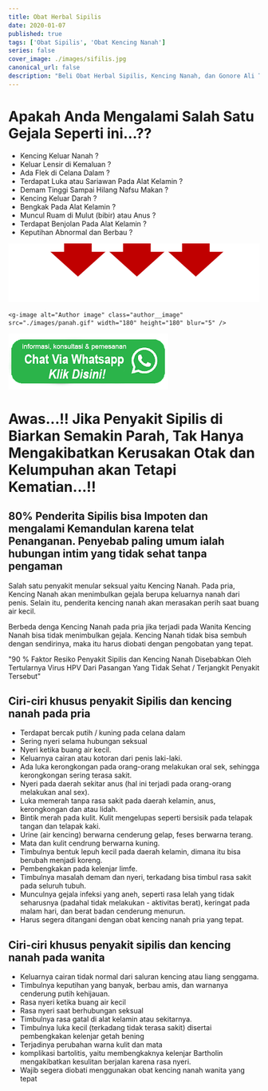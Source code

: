 ```yaml
---
title: Obat Herbal Sipilis
date: 2020-01-07
published: true
tags: ['Obat Sipilis', 'Obat Kencing Nanah']
series: false
cover_image: ./images/sifilis.jpg
canonical_url: false
description: "Beli Obat Herbal Sipilis, Kencing Nanah, dan Gonore Ali Terbaik. Terlengkap dan Harga Terjangakau di healtyfirst.com"
---
```


# Apakah Anda Mengalami Salah Satu Gejala Seperti ini...??

- Kencing Keluar Nanah ?
- Keluar Lensir di Kemaluan ?
- Ada Flek di Celana Dalam ?
- Terdapat Luka atau Sariawan Pada Alat Kelamin ?
- Demam Tinggi Sampai Hilang Nafsu Makan ?
- Kencing Keluar Darah ?
- Bengkak Pada Alat Kelamin ?
- Muncul Ruam di Mulut (bibir) atau Anus ?
- Terdapat Benjolan Pada Alat Kelamin ?
- Keputihan Abnormal dan Berbau ?


 ![image alt text](./images/panah.gif)

 	<g-image alt="Author image" class="author__image" src="./images/panah.gif" width="180" height="180" blur="5" />

 <a href="https://wa.me/6285710108175 Hello kak, saya mau pesan obat herbal sipilis" width=200 rel="some text">![wHATSAPP](./images/whatapps.png)</a>

# Awas...!! Jika Penyakit Sipilis di Biarkan Semakin Parah, Tak Hanya Mengakibatkan Kerusakan Otak dan Kelumpuhan akan Tetapi Kematian...!!

## 80% Penderita Sipilis bisa Impoten dan mengalami Kemandulan karena telat Penanganan. Penyebab paling umum ialah hubungan intim yang tidak sehat tanpa pengaman

Salah satu penyakit menular seksual yaitu Kencing Nanah. Pada pria, Kencing Nanah akan menimbulkan gejala berupa keluarnya nanah dari penis. Selain itu, penderita kencing nanah akan merasakan perih saat buang air kecil.


Berbeda denga Kencing Nanah pada pria jika terjadi pada Wanita Kencing Nanah bisa tidak menimbulkan gejala. Kencing Nanah tidak bisa sembuh dengan sendirinya, maka itu harus diobati dengan pengobatan yang tepat.


"90 % Faktor Resiko Penyakit Sipilis dan Kencing Nanah Disebabkan Oleh Tertularnya Virus HPV Dari Pasangan Yang Tidak Sehat / Terjangkit Penyakit Tersebut"

## Ciri-ciri khusus penyakit Sipilis dan kencing nanah pada pria

- Terdapat bercak putih / kuning pada celana dalam
- Sering nyeri selama hubungan seksual
- Nyeri ketika buang air kecil.
- Keluarnya cairan atau kotoran dari penis laki-laki.
- Ada luka kerongkongan pada orang-orang melakukan oral sek, sehingga kerongkongan sering terasa sakit.
- Nyeri pada daerah sekitar anus (hal ini terjadi pada orang-orang melakukan anal sex).
- Luka memerah tanpa rasa sakit pada daerah kelamin, anus, kerongkongan dan atau lidah.
- Bintik merah pada kulit. Kulit mengelupas seperti bersisik pada telapak tangan dan telapak kaki.
- Urine (air kencing) berwarna cenderung gelap, feses berwarna terang.
- Mata dan kulit cendrung berwarna kuning.
- Timbulnya bentuk lepuh kecil pada daerah kelamin, dimana itu bisa berubah menjadi koreng.
- Pembengkakan pada kelenjar limfe.
- Timbulnya masalah demam dan nyeri, terkadang bisa timbul rasa sakit pada seluruh tubuh.
- Munculnya gejala infeksi yang aneh, seperti rasa lelah yang tidak seharusnya (padahal tidak melakukan - aktivitas berat), keringat pada malam hari, dan berat badan cenderung menurun.
- Harus segera ditangani dengan obat kencing nanah pria yang tepat.

## Ciri-ciri khusus penyakit sipilis dan kencing nanah pada wanita

- Keluarnya cairan tidak normal dari saluran kencing atau liang senggama.
- Timbulnya keputihan yang banyak, berbau amis, dan warnanya cenderung putih kehijauan.
- Rasa nyeri ketika buang air kecil
- Rasa nyeri saat berhubungan seksual
- Timbulnya rasa gatal di alat kelamin atau sekitarnya.
- Timbulnya luka kecil (terkadang tidak terasa sakit) disertai pembengkakan kelenjar getah bening
- Terjadinya perubahan warna kulit dan mata
- komplikasi bartolitis, yaitu membengkaknya kelenjar Bartholin mengakibatkan kesulitan berjalan karena rasa nyeri.
- Wajib segera diobati menggunakan obat kencing nanah wanita yang tepat
